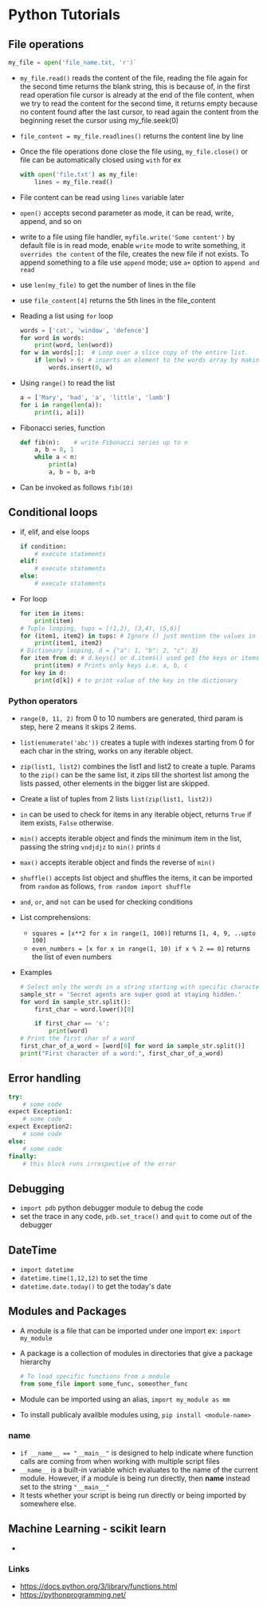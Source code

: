 # Python Tutorials

## File operations
```python
my_file = open('file_name.txt, 'r')`
```
- `my_file.read()` reads the content of the file, reading the file again for the second time returns the blank string, this is because of, in the first read operation file cursor is already at the end of the file content, when we try to read the content for the second time, it returns empty because no content found after the last cursor, to read again the content from the beginning reset the cursor using my_file.seek(0)

- `file_content = my_file.readlines()`  returns the content line by line

- Once the file operations done close the file using, `my_file.close()` or file can be automatically closed using `with` for ex
    ```python
    with open('file.txt') as my_file:
        lines = my_file.read()
    ```
- File content can be read using `lines` variable later
- `open()` accepts second parameter as mode, it can be read, write, append, and so on
- write to a file using file handler, `myfile.write('Some content')` by default file is in read mode, enable `write` mode to write something, it `overrides the content` of the file, creates the new file if not exists. To append something to a file use `append` mode;
use `a+` option to `append and read`
- use `len(my_file)` to get the number of lines in the file
- use `file_content[4]` returns the 5th lines in the file_content

- Reading a list using `for` loop
    ```python
    words = ['cat', 'window', 'defence']
    for word in words:
        print(word, len(word))
    for w in words[:]:  # Loop over a slice copy of the entire list.
        if len(w) > 6: # inserts an element to the words array by making a copy
            words.insert(0, w)
    ```

- Using `range()` to read the list
    ```python
    a = ['Mary', 'had', 'a', 'little', 'lamb']
    for i in range(len(a)):
        print(i, a[i])
    ```

- Fibonacci series, function
    ```python
    def fib(n):    # write Fibonacci series up to n
        a, b = 0, 1
        while a < n:
            print(a)
            a, b = b, a+b
    ```

- Can be invoked as follows `fib(10)`

## Conditional loops

- if, elif, and else loops
    ```python
    if condition:
        # execute statements
    elif:
        # execute statements
    else:
        # execute statements
    ```

- For loop
    ```python
    for item in items:
        print(item)
    # Tuple looping, tups = [(1,2), (3,4), (5,6)]
    for (item1, item2) in tups: # Ignore () just mention the values in the tuples
        print(item1, item2)
    # Dictionary looping, d = {"a": 1, "b": 2, "c": 3}
    for item from d: # d.keys() or d.items() used get the keys or items of the dictionary
        print(item) # Prints only keys i.e. a, b, c
    for key in d:
        print(d[k]) # to print value of the key in the dictionary
    ```

### Python operators
  - `range(0, 11, 2)` from 0 to 10 numbers are generated, third param is step, here 2 means it skips 2 items.
  - `list(enumerate('abc'))` creates a tuple with indexes starting from 0 for each char in the string, works on any iterable object.
  - `zip(list1, list2)` combines the list1 and list2 to create a tuple. Params to the `zip()` can be the same list, it zips till the shortest list among the lists passed, other elements in the bigger list are skipped.
  - Create a list of tuples from 2 lists `list(zip(list1, list2))`
  - `in` can be used to check for items in any iterable object, returns `True` if item exists, `False` otherwise.
  - `min()` accepts iterable object and finds the minimum item in the list, passing the string `vndjdjz` to `min()` prints `d`
  - `max()` accepts iterable object and finds the reverse of `min()`
  - `shuffle()` accepts list object and shuffles the items, it can be imported from `random` as follows, `from random import shuffle`
  - `and`, `or`, and `not` can be used for checking conditions

- List comprehensions:
  - `squares = [x**2 for x in range(1, 100)]` returns `[1, 4, 9, ..upto 100]`
  - `even_numbers = [x for x in range(1, 10) if x % 2 == 0]` returns the list of even numbers

- Examples
    ```python
    # Select only the words in a string starting with specific character
    sample_str = 'Secret agents are super good at staying hidden.'
    for word in sample_str.split():
        first_char = word.lower()[0]

        if first_char == 's':
            print(word)
    # Print the first char of a word
    first_char_of_a_word = [word[0] for word in sample_str.split()]
    print("First character of a word:", first_char_of_a_word)
    ```

## Error handling
```python
try:
    # some code
expect Exception1:
    # some code
expect Exception2:
    # some code
else:
    # some code
finally:
    # this block runs irrespective of the error
```

## Debugging
- `import pdb` python debugger module to debug the code
- set the trace in any code, `pdb.set_trace()` and `quit` to come out of the debugger

## DateTime
- `import datetime`
- `datetime.time(1,12,12)` to set the time
- `datetime.date.today()` to get the today's date

## Modules and Packages
-	A module  is a file that can be imported under one import ex: `import my_module`
- A package is a collection of modules in directories that  give a package hierarchy
	```python
	# To load specific functions from a module
  from some_file import some_func, someother_func
  ```

- Module can be imported using an alias, `import my_module as mm`
- To install publicaly availble modules using, `pip install <module-name>`

### __name__
- `if __name__ == "__main__"` is designed to help indicate where function calls are coming from when
	working with multiple script files
- `__name__` is a built-in variable which evaluates to the name of the current module.
	However, if a module is being run directly, then __name__ instead set to the string `"__main__"`
- It tests whether your script is being run directly or being imported by somewhere else.


## Machine Learning - scikit learn

-

### Links
- https://docs.python.org/3/library/functions.html
- https://pythonprogramming.net/
